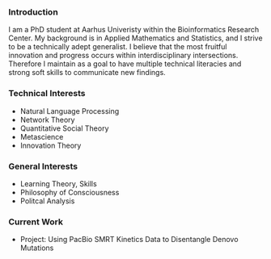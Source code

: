 ### Introduction
I am a PhD student at Aarhus Univeristy within the Bioinformatics Research Center. My background is in Applied Mathematics and Statistics, and I strive to be a technically adept generalist. I believe that the most fruitful innovation and progress occurs within interdisciplinary intersections. Therefore I maintain as a goal to have multiple technical literacies and strong soft skills to communicate new findings. 
### Technical Interests
- Natural Language Processing
- Network Theory
- Quantitative Social Theory
- Metascience
- Innovation Theory
### General Interests
- Learning Theory, Skills
- Philosophy of Consciousness
- Politcal Analysis
### Current Work
- Project: Using PacBio SMRT Kinetics Data to Disentangle Denovo Mutations

<!--
**hcharlton/hcharlton** is a ✨ _special_ ✨ repository because its `README.md` (this file) appears on your GitHub profile.

Here are some ideas to get you started:

- 🔭 I’m currently working on ...
- 🌱 I’m currently learning ...
- 👯 I’m looking to collaborate on ...
- 🤔 I’m looking for help with ...
- 💬 Ask me about ...
- 📫 How to reach me: ...
- 😄 Pronouns: ...
- ⚡ Fun fact: ...
-->
